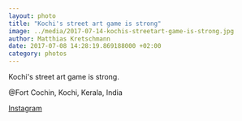 ```yaml
---
layout: photo
title: "Kochi's street art game is strong"
image: ../media/2017-07-14-kochis-streetart-game-is-strong.jpg
author: Matthias Kretschmann
date: 2017-07-08 14:28:19.869188000 +02:00
category: photos
---
```


Kochi's street art game is strong.

@Fort Cochin, Kochi, Kerala, India

[Instagram](https://www.instagram.com/p/BWhVmqHFEkD/)
